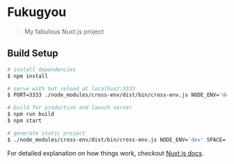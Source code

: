 # Fukugyou

> My fabulous Nuxt.js project

## Build Setup

``` bash
# install dependencies
$ npm install

# serve with hot reload at localhost:3333
$ PORT=3333 ./node_modules/cross-env/dist/bin/cross-env.js NODE_ENV='dev' SPACE='contentful space id' ACCESS_TOKEN='contentful accessToken' CONTENT_TYPE='contentful contentType' node_modules/nuxt/bin/nuxt.js

# build for production and launch server
$ npm run build
$ npm start

# generate static project
$ ./node_modules/cross-env/dist/bin/cross-env.js NODE_ENV='dev' SPACE='contentful space id' ACCESS_TOKEN='contentful accessToken' CONTENT_TYPE='contentful contentType' node_modules/nuxt/bin/nuxt.js generate
```

For detailed explanation on how things work, checkout [Nuxt.js docs](https://nuxtjs.org).
